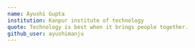 ```yaml
---
name: Ayushi Gupta
institution: Kanpur institute of technology
quote: Technology is best when it brings people together.
github_user: ayushimanju
---
```

